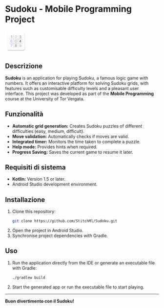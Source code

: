 # Sudoku - Mobile Programming Project

![Sudoku Game](https://github.com/StitchMl/Sudoku/blob/master/app/src/main/res/mipmap-hdpi/ic_launcher.png)

## Descrizione
**Sudoku** is an application for playing Sudoku, a famous logic game with numbers. It offers an interactive platform for solving Sudoku grids, with features such as customisable difficulty levels and a pleasant user interface.
This project was developed as part of the **Mobile Programming** course at the University of Tor Vergata.

## Funzionalità
- **Automatic grid generation:** Creates Sudoku puzzles of different difficulties (easy, medium, difficult).
- **Move validation:** Automatically checks if moves are valid.
- **Integrated timer:** Monitors the time taken to complete a puzzle.
- **Help mode:** Provides hints when required.
- **Progress Saving:** Saves the current game to resume it later.

## Requisiti di sistema
- **Kotlin:** Version 1.5 or later.
- Android Studio development environment.

## Installazione
1. Clone this repository:
   ```bash
   git clone https://github.com/StitchMl/Sudoku.git
   ```
2. Open the project in Android Studio.
3. Synchronise project dependencies with Gradle.

## Uso
1. Run the application directly from the IDE or generate an executable file with Gradle:
   ```bash
   ./gradlew build
   ```
2. Start the generated app or run the executable file to start playing.

---

**Buon divertimento con il Sudoku!**
